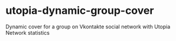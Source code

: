 # utopia-dynamic-group-cover
Dynamic cover for a group on Vkontakte social network with Utopia Network statistics
